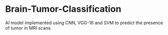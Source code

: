 # Brain-Tumor-Classification
AI model implemented using CNN, VGG-16 and SVM to predict the presence of tumor in MRI scans. 
